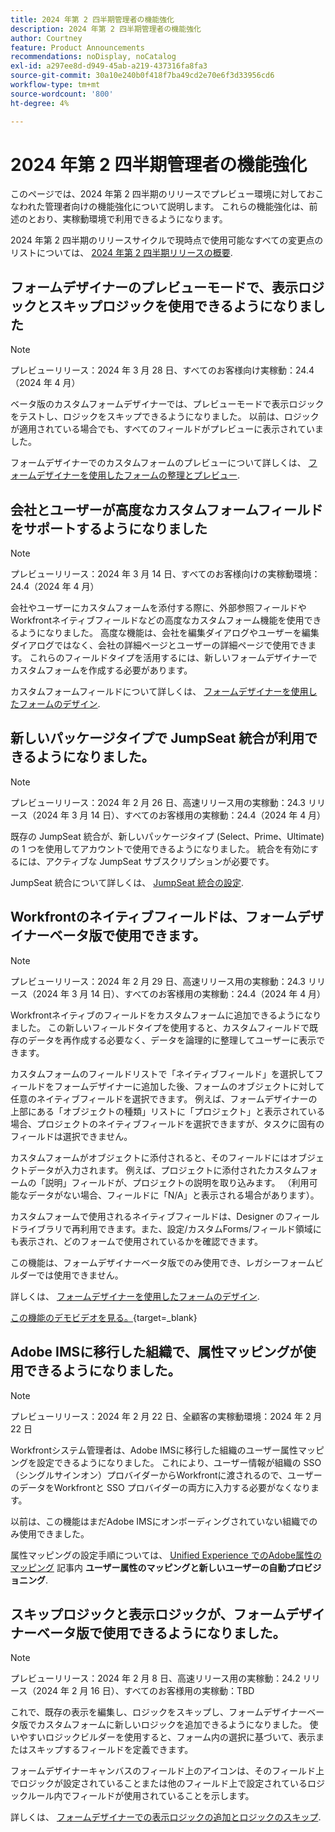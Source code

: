 ```yaml
---
title: 2024 年第 2 四半期管理者の機能強化
description: 2024 年第 2 四半期管理者の機能強化
author: Courtney
feature: Product Announcements
recommendations: noDisplay, noCatalog
exl-id: a297ee8d-d949-45ab-a219-437316fa8fa3
source-git-commit: 30a10e240b0f418f7ba49cd2e70e6f3d33956cd6
workflow-type: tm+mt
source-wordcount: '800'
ht-degree: 4%

---
```


# 2024 年第 2 四半期管理者の機能強化

このページでは、2024 年第 2 四半期のリリースでプレビュー環境に対しておこなわれた管理者向けの機能強化について説明します。 これらの機能強化は、前述のとおり、実稼動環境で利用できるようになります。

2024 年第 2 四半期のリリースサイクルで現時点で使用可能なすべての変更点のリストについては、 [2024 年第 2 四半期リリースの概要](/help/quicksilver/product-announcements/product-releases/24-q2-release-activity/24-q2-release-overview.md).

## フォームデザイナーのプレビューモードで、表示ロジックとスキップロジックを使用できるようになりました

>[!NOTE]
>
>プレビューリリース：2024 年 3 月 28 日、すべてのお客様向け実稼動：24.4（2024 年 4 月）

ベータ版のカスタムフォームデザイナーでは、プレビューモードで表示ロジックをテストし、ロジックをスキップできるようになりました。 以前は、ロジックが適用されている場合でも、すべてのフィールドがプレビューに表示されていました。

フォームデザイナーでのカスタムフォームのプレビューについて詳しくは、 [フォームデザイナーを使用したフォームの整理とプレビュー](/help/quicksilver/administration-and-setup/customize-workfront/create-manage-custom-forms/form-designer/design-a-form/organize-a-form.md).

## 会社とユーザーが高度なカスタムフォームフィールドをサポートするようになりました

>[!NOTE]
>
>プレビューリリース：2024 年 3 月 14 日、すべてのお客様向けの実稼動環境：24.4（2024 年 4 月）

会社やユーザーにカスタムフォームを添付する際に、外部参照フィールドやWorkfrontネイティブフィールドなどの高度なカスタムフォーム機能を使用できるようになりました。 高度な機能は、会社を編集ダイアログやユーザーを編集ダイアログではなく、会社の詳細ページとユーザーの詳細ページで使用できます。 これらのフィールドタイプを活用するには、新しいフォームデザイナーでカスタムフォームを作成する必要があります。

カスタムフォームフィールドについて詳しくは、 [フォームデザイナーを使用したフォームのデザイン](/help/quicksilver/administration-and-setup/customize-workfront/create-manage-custom-forms/form-designer/design-a-form/design-a-form.md).

## 新しいパッケージタイプで JumpSeat 統合が利用できるようになりました。

>[!NOTE]
>
>プレビューリリース：2024 年 2 月 26 日、高速リリース用の実稼動：24.3 リリース（2024 年 3 月 14 日）、すべてのお客様用の実稼動：24.4（2024 年 4 月）

既存の JumpSeat 統合が、新しいパッケージタイプ (Select、Prime、Ultimate) の 1 つを使用してアカウントで使用できるようになりました。 統合を有効にするには、アクティブな JumpSeat サブスクリプションが必要です。

JumpSeat 統合について詳しくは、 [JumpSeat 統合の設定](/help/quicksilver/administration-and-setup/configure-integrations/configure-jumpseat.md).

## Workfrontのネイティブフィールドは、フォームデザイナーベータ版で使用できます。

>[!NOTE]
>
>プレビューリリース：2024 年 2 月 29 日、高速リリース用の実稼動：24.3 リリース（2024 年 3 月 14 日）、すべてのお客様用の実稼動：24.4（2024 年 4 月）

Workfrontネイティブのフィールドをカスタムフォームに追加できるようになりました。 この新しいフィールドタイプを使用すると、カスタムフィールドで既存のデータを再作成する必要なく、データを論理的に整理してユーザーに表示できます。

カスタムフォームのフィールドリストで「ネイティブフィールド」を選択してフィールドをフォームデザイナーに追加した後、フォームのオブジェクトに対して任意のネイティブフィールドを選択できます。 例えば、フォームデザイナーの上部にある「オブジェクトの種類」リストに「プロジェクト」と表示されている場合、プロジェクトのネイティブフィールドを選択できますが、タスクに固有のフィールドは選択できません。

カスタムフォームがオブジェクトに添付されると、そのフィールドにはオブジェクトデータが入力されます。 例えば、プロジェクトに添付されたカスタムフォームの「説明」フィールドが、プロジェクトの説明を取り込みます。 （利用可能なデータがない場合、フィールドに「N/A」と表示される場合があります）。

カスタムフォームで使用されるネイティブフィールドは、Designer のフィールドライブラリで再利用できます。また、設定/カスタムForms/フィールド領域にも表示され、どのフォームで使用されているかを確認できます。

この機能は、フォームデザイナーベータ版でのみ使用でき、レガシーフォームビルダーでは使用できません。

詳しくは、 [フォームデザイナーを使用したフォームのデザイン](/help/quicksilver/administration-and-setup/customize-workfront/create-manage-custom-forms/form-designer/design-a-form/design-a-form.md).

[この機能のデモビデオを見る。](https://video.tv.adobe.com/v/3427702/){target=_blank}

## Adobe IMSに移行した組織で、属性マッピングが使用できるようになりました。

>[!NOTE]
>
>プレビューリリース：2024 年 2 月 22 日、全顧客の実稼動環境：2024 年 2 月 22 日

Workfrontシステム管理者は、Adobe IMSに移行した組織のユーザー属性マッピングを設定できるようになりました。 これにより、ユーザー情報が組織の SSO（シングルサインオン）プロバイダーからWorkfrontに渡されるので、ユーザーのデータをWorkfrontと SSO プロバイダーの両方に入力する必要がなくなります。

以前は、この機能はまだAdobe IMSにオンボーディングされていない組織でのみ使用できました。

属性マッピングの設定手順については、 [Unified Experience でのAdobe属性のマッピング](/help/quicksilver/administration-and-setup/add-users/create-and-manage-users/map-user-attributes.md#map-user-attributes-in-the-adobe-unified-experience) 記事内 **ユーザー属性のマッピングと新しいユーザーの自動プロビジョニング**.

## スキップロジックと表示ロジックが、フォームデザイナーベータ版で使用できるようになりました。

>[!NOTE]
>
>プレビューリリース：2024 年 2 月 8 日、高速リリース用の実稼動：24.2 リリース（2024 年 2 月 16 日）、すべてのお客様用の実稼動：TBD

これで、既存の表示を編集し、ロジックをスキップし、フォームデザイナーベータ版でカスタムフォームに新しいロジックを追加できるようになりました。 使いやすいロジックビルダーを使用すると、フォーム内の選択に基づいて、表示またはスキップするフィールドを定義できます。

フォームデザイナーキャンバスのフィールド上のアイコンは、そのフィールド上でロジックが設定されていることまたは他のフィールド上で設定されているロジックルール内でフィールドが使用されていることを示します。

詳しくは、 [フォームデザイナーでの表示ロジックの追加とロジックのスキップ](/help/quicksilver/administration-and-setup/customize-workfront/create-manage-custom-forms/form-designer/design-a-form/display-skip-logic-form-designer.md).
